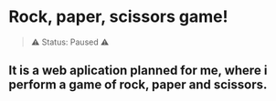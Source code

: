 # Rock, paper, scissors game!
> ⚠️ Status: Paused ⚠️

## It is a web aplication planned for me, where i perform a game of rock, paper and scissors.
